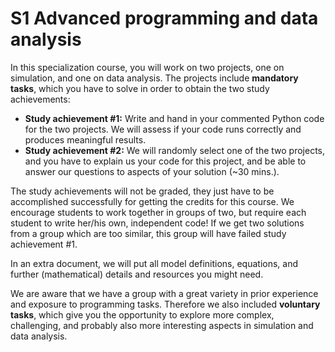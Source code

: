 # S1 Advanced programming and data analysis

In this specialization course, you will work on two projects, one on simulation, and one on data analysis. The projects include **mandatory tasks**, which you have to solve in order to obtain the two study achievements:

* **Study achievement #1:** Write and hand in your commented Python code for the two projects. We will assess if your code runs correctly and produces meaningful results.
* **Study achievement #2:** We will randomly select one of the two projects, and you have to explain us your code for this project, and be able to answer our questions to aspects of your solution (~30 mins.).

The study achievements will not be graded, they just have to be accomplished successfully for getting the credits for this course. We encourage students to work together in groups of two, but require each student to write her/his own, independent code! If we get two solutions from a group which are too similar, this group will have failed study achievement \#1.

In an extra document, we will put all model definitions, equations, and further (mathematical) details and resources you might need.

We are aware that we have a group with a great variety in prior experience and exposure to programming tasks. Therefore we also included **voluntary tasks**, which give you the opportunity to explore more complex, challenging, and probably also more interesting aspects in simulation and data analysis.
